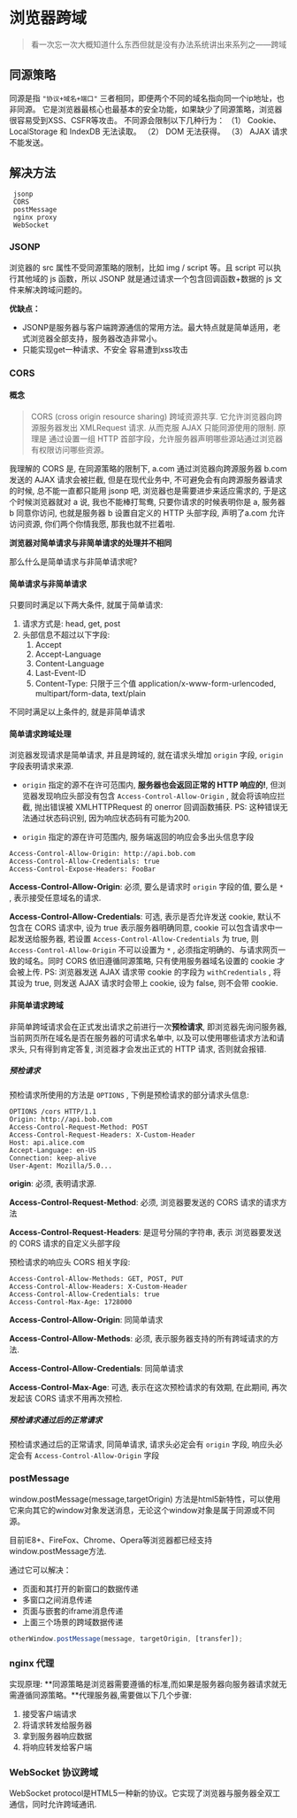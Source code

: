 <!--
Created: Thu Jun 04 2020 10:24:53 GMT+0800 (中国标准时间)
Modified: Sun Jun 14 2020 23:51:21 GMT+0800 (China Standard Time)
-->
<!-- http, browser -->

# 浏览器跨域 

> 看一次忘一次大概知道什么东西但就是没有办法系统讲出来系列之——跨域

## 同源策略

同源是指 `"协议+域名+端口"` 三者相同，即便两个不同的域名指向同一个ip地址，也非同源。
它是浏览器最核心也最基本的安全功能，如果缺少了同源策略，浏览器很容易受到XSS、CSFR等攻击。
不同源会限制以下几种行为：
（1） Cookie、LocalStorage 和 IndexDB 无法读取。
（2） DOM 无法获得。
（3） AJAX 请求不能发送。

## 解决方法
```
 jsonp
 CORS
 postMessage
 nginx proxy
 WebSocket
```
### JSONP
浏览器的 src 属性不受同源策略的限制，比如 img / script 等。且 script 可以执行其他域的 js 函数，所以 JSONP 就是通过请求一个包含回调函数+数据的 js 文件来解决跨域问题的。

**优缺点：**
- JSONP是服务器与客户端跨源通信的常用方法。最大特点就是简单适用，老式浏览器全部支持，服务器改造非常小。
- 只能实现get一种请求、不安全 容易遭到xss攻击

### CORS 

#### 概念

> CORS (cross origin resource sharing) 跨域资源共享. 它允许浏览器向跨源服务器发出 XMLRequest 请求. 从而克服 AJAX 只能同源使用的限制. 原理是 通过设置一组 HTTP 首部字段，允许服务器声明哪些源站通过浏览器有权限访问哪些资源。

我理解的 CORS 是, 在同源策略的限制下, a.com 通过浏览器向跨源服务器 b.com 发送的 AJAX 请求会被拦截, 但是在现代业务中, 不可避免会有向跨源服务器请求的时候, 总不能一直都只能用 jsonp 吧, 浏览器也是需要进步来适应需求的, 于是这个时候浏览器就对 a 说, 我也不能棒打鸳鸯, 只要你请求的时候表明你是 a, 服务器 b 同意你访问, 也就是服务器 b 设置自定义的 HTTP 头部字段, 声明了a.com 允许访问资源, 你们两个你情我愿, 那我也就不拦着啦.

**浏览器对简单请求与非简单请求的处理并不相同**

那么什么是简单请求与非简单请求呢?

#### 简单请求与非简单请求

只要同时满足以下两大条件, 就属于简单请求:

1. 请求方式是: head, get, post
2. 头部信息不超过以下字段:
    1. Accept
    2. Accept-Language
    3. Content-Language
    4. Last-Event-ID
    5. Content-Type: 只限于三个值 application/x-www-form-urlencoded, multipart/form-data, text/plain

不同时满足以上条件的, 就是非简单请求

#### 简单请求跨域处理

浏览器发现请求是简单请求, 并且是跨域的, 就在请求头增加 `origin` 字段, `origin` 字段表明请求来源.

* `origin` 指定的源不在许可范围内, **服务器也会返回正常的 HTTP 响应的!**, 但浏览器发现响应头部没有包含 `Access-Control-Allow-Origin` , 就会将该响应拦截, 抛出错误被 XMLHTTPRequest 的 onerror 回调函数捕获. PS: 这种错误无法通过状态码识别, 因为响应状态码有可能为200.

* `origin` 指定的源在许可范围内, 服务端返回的响应会多出头信息字段

``` 
Access-Control-Allow-Origin: http://api.bob.com
Access-Control-Allow-Credentials: true
Access-Control-Expose-Headers: FooBar
```

**Access-Control-Allow-Origin**: 必须, 要么是请求时 `origin` 字段的值, 要么是 `*` , 表示接受任意域名的请求.

**Access-Control-Allow-Credentials**: 可选, 表示是否允许发送 cookie, 默认不包含在 CORS 请求中, 设为 true 表示服务器明确同意, cookie 可以包含请求中一起发送给服务器, 若设置 `Access-Control-Allow-Credentials` 为 true, 则 `Access-Control-Allow-Origin` 不可以设置为 `*` , 必须指定明确的、与请求网页一致的域名。同时 CORS 依旧遵循同源策略, 只有使用服务器域名设置的 cookie 才会被上传.  PS: 浏览器发送 AJAX 请求带 cookie 的字段为 `withCredentials` , 将其设为 true, 则发送 AJAX 请求时会带上 cookie, 设为 false, 则不会带 cookie.

#### 非简单请求跨域

非简单跨域请求会在正式发出请求之前进行一次**预检请求**, 即浏览器先询问服务器, 当前网页所在域名是否在服务器的可请求名单中, 以及可以使用哪些请求方法和请求头, 只有得到肯定答复, 浏览器才会发出正式的 HTTP 请求, 否则就会报错.

##### 预检请求

预检请求所使用的方法是 `OPTIONS` , 下例是预检请求的部分请求头信息:

``` 
OPTIONS /cors HTTP/1.1 
Origin: http://api.bob.com
Access-Control-Request-Method: POST
Access-Control-Request-Headers: X-Custom-Header
Host: api.alice.com
Accept-Language: en-US
Connection: keep-alive
User-Agent: Mozilla/5.0...
```

**origin**: 必须, 表明请求源.

**Access-Control-Request-Method**: 必须, 浏览器要发送的 CORS 请求的请求方法

**Access-Control-Request-Headers**: 是逗号分隔的字符串, 表示 浏览器要发送的 CORS 请求的自定义头部字段

预检请求的响应头 CORS 相关字段:

``` 
Access-Control-Allow-Methods: GET, POST, PUT
Access-Control-Allow-Headers: X-Custom-Header
Access-Control-Allow-Credentials: true
Access-Control-Max-Age: 1728000
```

**Access-Control-Allow-Origin**: 同简单请求

**Access-Control-Allow-Methods**: 必须, 表示服务器支持的所有跨域请求的方法.

**Access-Control-Allow-Credentials**: 同简单请求

**Access-Control-Max-Age**: 可选, 表示在这次预检请求的有效期, 在此期间, 再次发起该 CORS 请求不用再次预检.

##### 预检请求通过后的正常请求

预检请求通过后的正常请求, 同简单请求, 请求头必定会有 `origin` 字段, 响应头必定会有 `Access-Control-Allow-Origin` 字段

### postMessage

window.postMessage(message,targetOrigin) 方法是html5新特性，可以使用它来向其它的window对象发送消息，无论这个window对象是属于同源或不同源。

目前IE8+、FireFox、Chrome、Opera等浏览器都已经支持window.postMessage方法.

通过它可以解决：

* 页面和其打开的新窗口的数据传递
* 多窗口之间消息传递
* 页面与嵌套的iframe消息传递
* 上面三个场景的跨域数据传递

```js
otherWindow.postMessage(message, targetOrigin, [transfer]);
```

### nginx 代理

实现原理: **同源策略是浏览器需要遵循的标准,而如果是服务器向服务器请求就无需遵循同源策略。**代理服务器,需要做以下几个步骤:

1. 接受客户端请求
2. 将请求转发给服务器
3. 拿到服务器响应数据
4. 将响应转发给客户端

### WebSocket 协议跨域
WebSocket protocol是HTML5一种新的协议。它实现了浏览器与服务器全双工通信，同时允许跨域通讯.